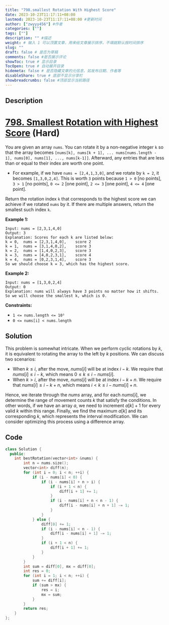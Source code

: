 ```yaml
---
title: "798.smallest Rotation With Highest Score"
date: 2023-10-23T11:17:11+08:00
lastmod: 2023-10-23T11:17:11+08:00 #更新时间
author: ["zwyyy456"] #作者
categories: [""]
tags: [""]
description: "" #描述
weight: # 输入 1 可以顶置文章，用来给文章展示排序，不填就默认按时间排序
slug: ""
draft: false # 是否为草稿
comments: false #是否展示评论
showToc: true # 显示目录
TocOpen: true # 自动展开目录
hidemeta: false # 是否隐藏文章的元信息，如发布日期、作者等
disableShare: true # 底部不显示分享栏
showbreadcrumbs: false #顶部显示当前路径
---
```

## Description

# [798. Smallest Rotation with Highest Score][link] (Hard)

[link]: https://leetcode.com/problems/smallest-rotation-with-highest-score/

You are given an array `nums`. You can rotate it by a non-negative integer `k` so that the array
becomes `[nums[k], nums[k + 1], ... nums[nums.length - 1], nums[0], nums[1], ..., nums[k-1]]`.
Afterward, any entries that are less than or equal to their index are worth one point.

- For example, if we have `nums = [2,4,1,3,0]`, and we rotate by `k = 2`, it becomes `[1,3,0,2,4]`.
This is worth `3` points because `1 > 0` \[no points\], `3 > 1` \[no points\], `0 <= 2` \[one
point\], `2 <= 3` \[one point\], `4 <= 4` \[one point\].

Return the rotation index  `k` that corresponds to the highest score we can achieve if we rotated
`nums` by it. If there are multiple answers, return the smallest such index `k`.

**Example 1:**

```
Input: nums = [2,3,1,4,0]
Output: 3
Explanation: Scores for each k are listed below:
k = 0,  nums = [2,3,1,4,0],    score 2
k = 1,  nums = [3,1,4,0,2],    score 3
k = 2,  nums = [1,4,0,2,3],    score 3
k = 3,  nums = [4,0,2,3,1],    score 4
k = 4,  nums = [0,2,3,1,4],    score 3
So we should choose k = 3, which has the highest score.
```

**Example 2:**

```
Input: nums = [1,3,0,2,4]
Output: 0
Explanation: nums will always have 3 points no matter how it shifts.
So we will choose the smallest k, which is 0.
```

**Constraints:**

- `1 <= nums.length <= 10⁵`
- `0 <= nums[i] < nums.length`

## Solution

This problem is somewhat intricate. When we perform cyclic rotations by $k$, it is equivalent to rotating the array to the left by $k$ positions. We can discuss two scenarios:

- When $k \leq i$, after the move, $nums[i]$ will be at index $i - k$. We require that $nums[i] \leq i - k$, which means $0 \leq k \leq i - nums[i]$.
- When $k > i$, after the move, $nums[i]$ will be at index $i - k + n$. We require that $nums[i] \leq i - k + n$, which means $i < k \leq i - nums[i] + n$.

Hence, we iterate through the $nums$ array, and for each $nums[i]$, we determine the range of movement counts $k$ that satisfy the conditions. In other words, if we have an array $a$, we need to increment $a[k] + 1$ for every valid $k$ within this range. Finally, we find the maximum $a[k]$ and its corresponding $k$, which represents the interval modification. We can consider optimizing this process using a difference array.

## Code

```cpp
class Solution {
  public:
    int bestRotation(vector<int> &nums) {
        int n = nums.size();
        vector<int> diff(n);
        for (int i = 0; i < n; ++i) {
            if (i - nums[i] < 0) {
                if (i - nums[i] + n > i) {
                    if (i + 1 < n) {
                        diff[i + 1] += 1;
                    }
                    if (i - nums[i] + n < n - 1) {
                        diff[i - nums[i] + n + 1] -= 1;
                    }
                }
            } else {
                diff[0] += 1;
                if (i - nums[i] < n - 1) {
                    diff[i - nums[i] + 1] -= 1;
                }
                if (i + 1 < n) {
                    diff[i + 1] += 1;
                }
            }
        }
        int sum = diff[0], mx = diff[0];
        int res = 0;
        for (int i = 1; i < n; ++i) {
            sum += diff[i];
            if (sum > mx) {
                res = i;
                mx = sum;
            }
        }
        return res;
    }
};
```

